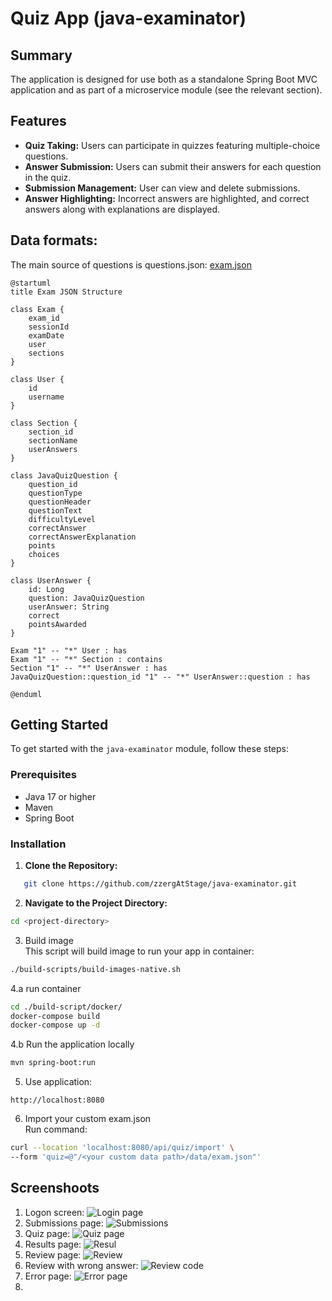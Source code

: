 # Quiz App (java-examinator)
 ## Summary
The application is designed for use both as a standalone Spring Boot MVC application and as part of a microservice module (see the relevant section).
## Features
- **Quiz Taking:** Users can participate in quizzes featuring multiple-choice questions.
- **Answer Submission:** Users can submit their answers for each question in the quiz.
- **Submission Management:** User can view and delete submissions.
- **Answer Highlighting:** Incorrect answers are highlighted, and correct answers along with explanations are displayed.

## Data formats:
The main source of questions is questions.json:
[exam.json](./data/exam.json)
```plantuml
@startuml
title Exam JSON Structure

class Exam {
    exam_id
    sessionId
    examDate
    user
    sections
}

class User {
    id
    username
}

class Section {
    section_id
    sectionName
    userAnswers
}

class JavaQuizQuestion {
    question_id
    questionType
    questionHeader
    questionText
    difficultyLevel
    correctAnswer
    correctAnswerExplanation
    points
    choices
}

class UserAnswer {
    id: Long
    question: JavaQuizQuestion
    userAnswer: String
    correct
    pointsAwarded
}

Exam "1" -- "*" User : has
Exam "1" -- "*" Section : contains
Section "1" -- "*" UserAnswer : has
JavaQuizQuestion::question_id "1" -- "*" UserAnswer::question : has

@enduml
```

## Getting Started

To get started with the `java-examinator` module, follow these steps:

### Prerequisites
- Java 17 or higher
- Maven
- Spring Boot

### Installation

1. **Clone the Repository:**
```bash
   git clone https://github.com/zzergAtStage/java-examinator.git
```

2. **Navigate to the Project Directory:**  
```bash
cd <project-directory>
```
3. Build image  
This script will build image to run your app in container:
```bash
./build-scripts/build-images-native.sh
```
4.a run container
```bash  
cd ./build-script/docker/
docker-compose build
docker-compose up -d
```

4.b Run the application locally 
```bash
mvn spring-boot:run
```

5. Use application:
```
http://localhost:8080
```
6. Import your custom exam.json  
Run command:   
```bash
curl --location 'localhost:8080/api/quiz/import' \
--form 'quiz=@"/<your custom data path>/data/exam.json"'
```

## Screenshoots
1. Logon screen:
![Login page](./docs/images/logon.png)
2. Submissions page:
![Submissions](./docs/images/submissions.png)
3. Quiz page:
![Quiz page](./docs/images/quiz-question.png)
4. Results page:
![Resul](./docs/images/result.png)
6. Review page:
![Review](./docs/images/review-page.png)
6. Review with wrong answer:
![Review code](./docs/images/review-wrong-code.png)
7. Error page:
![Error page](./docs/images/error-page.png)
5. 
